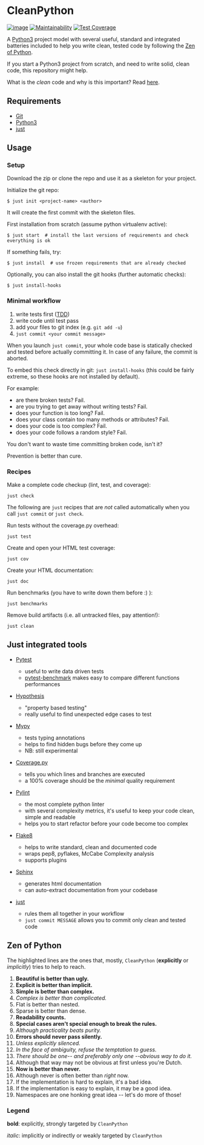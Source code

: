 CleanPython
===========

[![image](https://travis-ci.org/iacopy/cleanpython.svg?branch=master)](https://travis-ci.org/iacopy/cleanpython)
[![Maintainability](https://api.codeclimate.com/v1/badges/142fbb415a2d6f66b804/maintainability)](https://codeclimate.com/github/iacopy/cleanpython/maintainability)
[![Test Coverage](https://api.codeclimate.com/v1/badges/142fbb415a2d6f66b804/test_coverage)](https://codeclimate.com/github/iacopy/cleanpython/test_coverage)

A [Python3](https://docs.python.org/3/) project model with several useful, standard
and integrated batteries included to help you write clean, tested code by following
the [Zen of Python](#zen-of-python).

If you start a Python3 project from scratch, and need to write solid, clean code, this repository might help.

What is the *clean* code and why is this important?
Read [here](https://www.butterfly.com.au/blog/website-development/clean-high-quality-code-a-guide-on-how-to-become-a-better-programmer).

Requirements
------------

- [Git](https://git-scm.com)
- [Python3](https://docs.python.org/3/)
- [just](https://github.com/casey/just)

Usage
-----

### Setup

Download the zip or clone the repo and use it as a skeleton for your project.

Initialize the git repo:

    $ just init <project-name> <author>

It will create the first commit with the skeleton files.

First installation from scratch (assume python virtualenv active):

    $ just start  # install the last versions of requirements and check everything is ok

If something fails, try:

    $ just install  # use frozen requirements that are already checked

Optionally, you can also install the git hooks (further automatic
checks):

    $ just install-hooks

### Minimal workflow

1. write tests first
    ([TDD](https://en.wikipedia.org/wiki/Test-driven_development))
2. write code until test pass
3. add your files to git index (e.g. `git add -u`)
4. `just commit <your commit message>`

When you launch `just commit`, your whole code base is statically checked and tested
before actually committing it. In case of any failure, the commit is aborted.

To embed this check directly in git: `just install-hooks`
(this could be fairly extreme, so these hooks are not installed by default).

For example:

- are there broken tests? Fail.
- are you trying to get away without writing tests? Fail.
- does your function is too long? Fail.
- does your class contain too many methods or attributes? Fail.
- does your code is too complex? Fail.
- does your code follows a random style? Fail.

You don\'t want to waste time committing broken code, isn\'t it?

Prevention is better than cure.

### Recipes

Make a complete code checkup (lint, test, and coverage):

    just check

The following are `just` recipes that are *not* called automatically
when you call `just commit` or `just check`.

Run tests without the coverage.py overhead:

    just test

Create and open your HTML test coverage:

    just cov

Create your HTML documentation:

    just doc

Run benchmarks (you have to write down them before :) ):

    just benchmarks

Remove build artifacts (i.e. all untracked files, pay attention!):

    just clean

Just integrated tools
---------------------

- [Pytest](https://docs.pytest.org)
  - useful to write data driven tests
  - [pytest-benchmark](http://pytest-benchmark.readthedocs.io/en/latest/) makes easy to compare different functions performances

- [Hypothesis](https://hypothesis.readthedocs.io)
  - \"property based testing\"
  - really useful to find unexpected edge cases to test

- [Mypy](http://mypy.readthedocs.io)
  - tests typing annotations
  - helps to find hidden bugs before they come up
  - NB: still experimental

- [Coverage.py](http://coverage.readthedocs.io)
  - tells you which lines and branches are executed
  - a 100% coverage should be the *minimal* quality requirement

- [Pylint](https://www.pylint.org)
  - the most complete python linter
  - with several complexity metrics, it\'s useful to keep your code clean, simple and readable
  - helps you to start refactor before your code become too complex

- [Flake8](http://flake8.readthedocs.io)
  - helps to write standard, clean and documented code
  - wraps pep8, pyflakes, McCabe Complexity analysis
  - supports plugins

- [Sphinx](http://www.sphinx-doc.org/en/stable/)
  - generates html documentation
  - can auto-extract documentation from your codebase

- [just](https://github.com/casey/just)
  - rules them all together in your workflow
  - `just commit MESSAGE` allows you to commit only clean and tested code

Zen of Python
-------------

The highlighted lines are the ones that, mostly, `CleanPython`
(**explicitly** or *implicitly*) tries to help to reach.

1. **Beautiful is better than ugly.**
2. **Explicit is better than implicit.**
3. **Simple is better than complex.**
4. *Complex is better than complicated.*
5. Flat is better than nested.
6. Sparse is better than dense.
7. **Readability counts.**
8. **Special cases aren\'t special enough to break the rules.**
9. *Although practicality beats purity.*
10. **Errors should never pass silently.**
11. *Unless explicitly silenced.*
12. *In the face of ambiguity, refuse the temptation to guess.*
13. *There should be one\-- and preferably only one \--obvious way to do
    it.*
14. Although that way may not be obvious at first unless you\'re Dutch.
15. **Now is better than never.**
16. Although never is often better than *right* now.
17. If the implementation is hard to explain, it\'s a bad idea.
18. If the implementation is easy to explain, it may be a good idea.
19. Namespaces are one honking great idea \-- let\'s do more of those!

### Legend

**bold**: explicitly, strongly targeted by `CleanPython`

*italic*: implicitly or indirectly or weakly targeted by `CleanPython`
